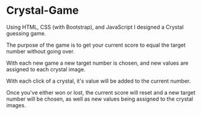 # Crystal-Game
Using HTML, CSS (with Bootstrap), and JavaScript I designed a Crystal guessing game.

The purpose of the game is to get your current score to equal the target number without going over.

With each new game a new target number is chosen, and new values are assigned to each crystal image.

With each click of a crystal, it's value will be added to the current number.

Once you've either won or lost, the current score will reset and a new target number will be chosen, as well as new values being assigned to the crystal images.